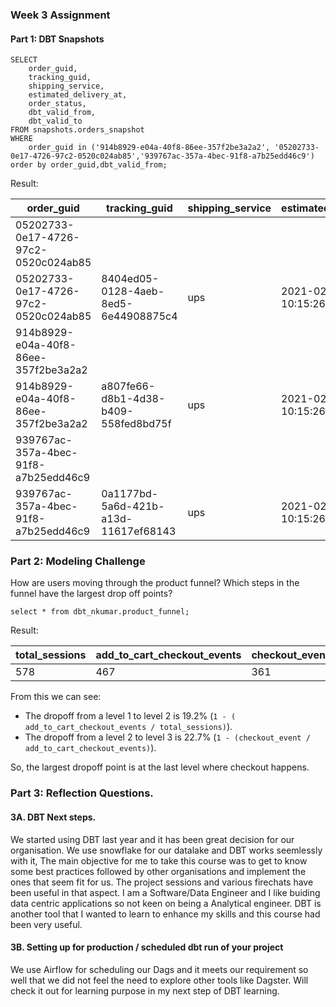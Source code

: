### Week 3 Assignment

#### Part 1: DBT Snapshots

```
SELECT 
    order_guid, 
    tracking_guid,
    shipping_service,
    estimated_delivery_at,
    order_status,
    dbt_valid_from, 
    dbt_valid_to 
FROM snapshots.orders_snapshot
WHERE
    order_guid in ('914b8929-e04a-40f8-86ee-357f2be3a2a2', '05202733-0e17-4726-97c2-0520c024ab85','939767ac-357a-4bec-91f8-a7b25edd46c9')
order by order_guid,dbt_valid_from;
```

Result:

| order_guid | tracking_guid | shipping_service | estimated_delivery_at | order_status | dbt_valid_from | dbt_valid_to|
| ----------- | ----------- |-----------| ----------- | ----------- | ----------- | ----------- |
05202733-0e17-4726-97c2-0520c024ab85||||preparing|2022-04-03 14:23:15.003569|2022-04-03 14:26:00.189633|
05202733-0e17-4726-97c2-0520c024ab85|8404ed05-0128-4aeb-8ed5-6e44908875c4|ups|2021-02-19 10:15:26|shipped|2022-04-03 14:26:00.189633||
914b8929-e04a-40f8-86ee-357f2be3a2a2||||preparing|2022-04-03 14:23:15.003569|2022-04-03 14:26:00.189633|
914b8929-e04a-40f8-86ee-357f2be3a2a2|a807fe66-d8b1-4d38-b409-558fed8bd75f|ups|2021-02-19 10:15:26|shipped|2022-04-03 14:26:00.189633||
939767ac-357a-4bec-91f8-a7b25edd46c9||||preparing|2022-04-03 14:23:15.003569|2022-04-03 14:26:00.189633|
939767ac-357a-4bec-91f8-a7b25edd46c9|0a1177bd-5a6d-421b-a13d-11617ef68143|ups|2021-02-19 10:15:26|shipped|2022-04-03 14:26:00.189633||

### Part 2: Modeling Challenge
 
How are users moving through the product funnel? Which steps in the funnel have the largest drop off points?

```
select * from dbt_nkumar.product_funnel;
```
Result:

| total_sessions | add_to_cart_checkout_events | checkout_events | 
| ----------- | ----------- |-----------|
578|467|361


From this we can see:

- The dropoff from a level 1 to level 2 is 19.2% (`1 - ( add_to_cart_checkout_events / total_sessions)`).
- The dropoff from a level 2 to level 3 is 22.7% (`1 - (checkout_event / add_to_cart_checkout_events)`).

So, the largest dropoff point is at the last level where checkout happens.

### Part 3: Reflection Questions.

#### 3A. DBT Next steps.

We started using DBT last year and it has been great decision for our organisation. We use snowflake for our datalake and DBT works seemlessly with it, The main objective for me to take this course was to get to know some best practices followed by other organisations and implement the ones that seem fit for us. The project sessions and various firechats have been useful in that aspect. I am a Software/Data Engineer and I like buiding data centric applications so not keen on being a Analytical engineer. DBT is another tool that I wanted to learn to enhance my skills and this course had been very useful.

#### 3B. Setting up for production / scheduled dbt run of your project

We use Airflow for scheduling our Dags and it meets our requirement so well that we did not feel the need to explore other tools like Dagster. Will check it out for learning purpose in my next step of DBT learning.